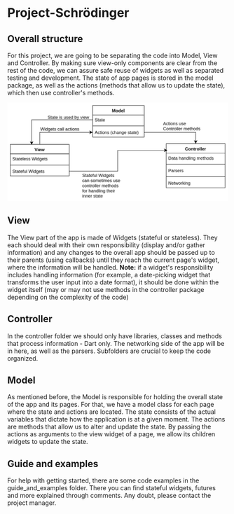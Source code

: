 # Project-Schrödinger

## Overall structure

For this project, we are going to be separating the code into Model, View and Controller.
By making sure view-only components are clear from the rest of the code, we can assure safe reuse of widgets as well as separated testing and development.
The state of app pages is stored in the model package, as well as the actions (methods that allow us to update the state), which then use controller's methods.

![MVC Scheme](readme-src/MVC.png "MVC Scheme")

## View

The View part of the app is made of Widgets (stateful or stateless). They each should deal with their own responsibility (display and/or gather information) and any changes to the overall app should be passed up to their parents (using callbacks) until they reach the current page's widget, where the information will be handled.
**Note:** if a widget's responsibility includes handling information (for example, a date-picking widget that transforms the user input into a date format), it should be done within the widget itself (may or may not use methods in the controller package depending on the complexity of the code)


## Controller

In the controller folder we should only have libraries, classes and methods that process information - Dart only.
The networking side of the app will be in here, as well as the parsers.
Subfolders are crucial to keep the code organized.

## Model
As mentioned before, the Model is responsible for holding the overall state of the app and its pages. For that, we have a model class for each page where the state and actions are located. The state consists of the actual variables that dictate how the application is at a given moment. The actions are methods that allow us to alter and update the state. By passing the actions as arguments to the view widget of a page, we allow its children widgets to update the state.

## Guide and examples
For help with getting started, there are some code examples in the guide_and_examples folder. There you can find stateful widgets, futures and more explained through comments. Any doubt, please contact the project manager.
